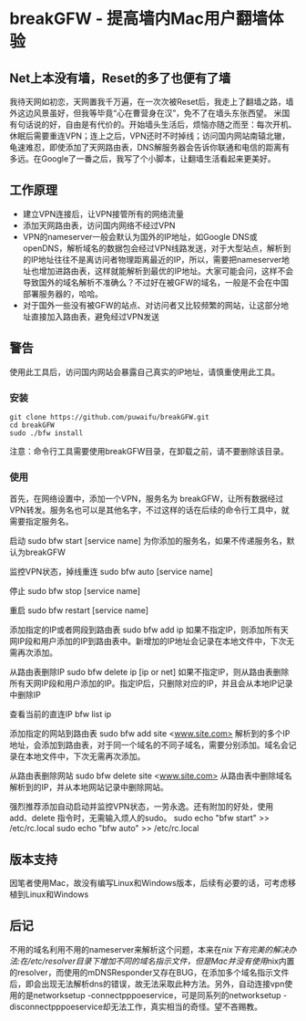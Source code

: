 breakGFW - 提高墙内Mac用户翻墙体验
===


 Net上本没有墙，Reset的多了也便有了墙
---
我待天网如初恋，天网置我千万遍，在一次次被Reset后，我走上了翻墙之路，墙外这边风景虽好，但我等毕竟“心在曹营身在汉”，免不了在墙头东张西望。
米国有句话说的好，自由是有代价的。开始墙头生活后，烦恼亦随之而至：每次开机、休眠后需要重连VPN；连上之后，VPN还时不时掉线；访问国内网站南辕北辙，龟速难忍，即使添加了天网路由表，DNS解服务器会告诉你联通和电信的距离有多远。在Google了一番之后，我写了个小脚本，让翻墙生活看起来更美好。


工作原理
---
  - 建立VPN连接后，让VPN接管所有的网络流量
  - 添加天网路由表，访问国内网络不经过VPN
  - VPN的nameserver一般会默认为国外的IP地址，如Google DNS或openDNS，解析域名的数据包会经过VPN线路发送，对于大型站点，解析到的IP地址往往不是离访问者物理距离最近的IP，所以，需要把nameserver地址也增加进路由表，这样就能解析到最优的IP地址。大家可能会问，这样不会导致国外的域名解析不准确么？不过好在被GFW的域名，一般是不会在中国部署服务器的，哈哈。
  - 对于国外一些没有被GFW的站点、对访问者又比较频繁的网站，让这部分地址直接加入路由表，避免经过VPN发送


 警告
---
使用此工具后，访问国内网站会暴露自己真实的IP地址，请慎重使用此工具。


### 安装
    git clone https://github.com/puwaifu/breakGFW.git
    cd breakGFW
    sudo ./bfw install
注意：命令行工具需要使用breakGFW目录，在卸载之前，请不要删除该目录。


### 使用

首先，在网络设置中，添加一个VPN，服务名为 breakGFW，让所有数据经过VPN转发。服务名也可以是其他名字，不过这样的话在后续的命令行工具中，就需要指定服务名。

启动
    sudo bfw start [service name]
<service name> 为你添加的服务名，如果不传递服务名，默认为breakGFW

监控VPN状态，掉线重连
    sudo bfw auto [service name]

停止
    sudo bfw stop [service name]

重启
    sudo bfw restart [service name]

添加指定的IP或者网段到路由表
    sudo bfw add ip <ip or net>
如果不指定IP，则添加所有天网IP段和用户添加的IP到路由表中。新增加的IP地址会记录在本地文件中，下次无需再次添加。

从路由表删除IP
    sudo bfw delete ip [ip or net]
如果不指定IP，则从路由表删除所有天网IP段和用户添加的IP。指定IP后，只删除对应的IP，并且会从本地IP记录中删除IP

查看当前的直连IP
    bfw list ip

添加指定的网站到路由表
    sudo bfw add site <www.site.com>
解析到的多个IP地址，会添加到路由表，对于同一个域名的不同子域名，需要分别添加。域名会记录在本地文件中，下次无需再次添加。

从路由表删除网站
    sudo bfw delete site <www.site.com>
从路由表中删除域名解析到的IP，并从本地网站记录中删除网站。

强烈推荐添加自动启动并监控VPN状态，一劳永逸。还有附加的好处，使用 add、delete 指令时，无需输入烦人的sudo。
    sudo echo "bfw start" >> /etc/rc.local
    sudo echo "bfw auto" >> /etc/rc.local

版本支持
---
因笔者使用Mac，故没有编写Linux和Windows版本，后续有必要的话，可考虑移植到Linux和Windows

后记
---
不用的域名利用不用的nameserver来解析这个问题，本来在*nix下有完美的解决办法:在/etc/resolver目录下增加不同的域名指示文件，但是Mac并没有使用*nix内置的resolver，而使用的mDNSResponder又存在BUG，在添加多个域名指示文件后，即会出现无法解析dns的错误，故无法采取此种方法。另外，自动连接vpn使用的是networksetup -connectpppoeservice，可是同系列的networksetup -disconnectpppoeservice却无法工作，真实相当的奇怪。望不吝赐教。

